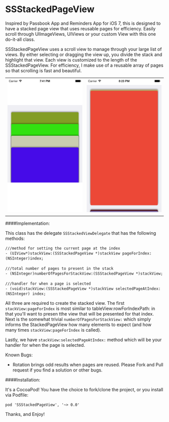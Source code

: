 SSStackedPageView
=================

Inspired by Passbook App and Reminders App for iOS 7, this is designed to have a stacked page view that uses reusable pages for efficiency. Easily scroll through UIImageViews, UIViews or your custom View with this one do-it-all class.


SSStackedPageView uses a scroll view to manage through your large list of views. By either selecting or dragging the view up, you divide the stack and highlight that view. Each view is customized to the length of the SSStackedPageView. For efficiency, I make use of a reusable array of pages so that scrolling is fast and beautiful.

|                       |                       |
|  -------------------  |  ------------------- |
| ![](screenshot1.png)  | ![](screenshot2.png)  |
|                       |                       |

####Implementation:

This class has the delegate ```SSStackedViewDelegate``` that has the following methods:

```
///method for setting the current page at the index
- (UIView*)stackView:(SSStackedPageView *)stackView pageForIndex:(NSInteger)index;

///total number of pages to present in the stack
- (NSInteger)numberOfPagesForStackView:(SSStackedPageView *)stackView;

///handler for when a page is selected
- (void)stackView:(SSStackedPageView *)stackView selectedPageAtIndex:(NSInteger) index;
```

All three are required to create the stacked view. The first ```stackView:pageForIndex``` is most similar to tableView:rowForIndexPath: in that you'll want to presen tthe view that will be presented for that index. Next is the somewhat trivial ```numberOfPagesForStackView:``` which simply informs the StackedPageView how many elements to expect (and how many times ```stackView:pageForIndex``` is called). 

Lastly, we have ```stackView:selectedPageAtIndex:``` method which will be your handler for when the page is selected. 

Known Bugs:
- Rotation brings odd results when pages are reused. Please Fork and Pull request if you find a solution or other bugs.

####Installation:

It's a CocoaPod! You have the choice to fork/clone the project, or you install via Podfile:

```
pod 'SSStackedPageView', '~> 0.0'
```

Thanks, and Enjoy!
